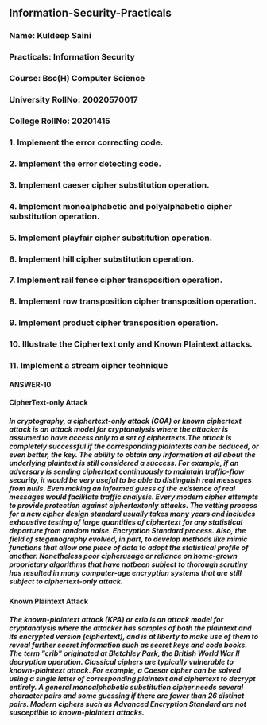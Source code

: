 ## Information-Security-Practicals

### Name: Kuldeep Saini
### Practicals: Information Security 
### Course: Bsc(H) Computer Science
### University RollNo: 20020570017
### College RollNo: 20201415

### 1. Implement the error correcting code.
### 2. Implement the error detecting code.
### 3. Implement caeser cipher substitution operation.
### 4. Implement monoalphabetic and polyalphabetic cipher substitution operation.
### 5. Implement playfair cipher substitution operation.
### 6. Implement hill cipher substitution operation.
### 7. Implement rail fence cipher transposition operation.
### 8. Implement row transposition cipher transposition operation.
### 9. Implement product cipher transposition operation.
### 10. Illustrate the Ciphertext only and Known Plaintext attacks.
### 11. Implement a stream cipher technique


#### ANSWER-10 
#### CipherText-only Attack
##### In cryptography, a ciphertext-only attack (COA) or known ciphertext attack is an attack model for cryptanalysis where the attacker is assumed to have access only to a set of ciphertexts.The attack is completely successful if the corresponding plaintexts can be deduced, or even better, the key. The ability to obtain any information at all about the underlying plaintext is still considered a success. For example, if an adversary is sending ciphertext continuously to maintain traffic-flow security, it would be very useful to be able to distinguish real messages from nulls. Even making an informed guess of the existence of real messages would facilitate traffic analysis. Every modern cipher attempts to provide protection against ciphertextonly attacks. The vetting process for a new cipher design standard usually takes many years and includes exhaustive testing of large quantities of ciphertext for any statistical departure from random noise. Encryption Standard process. Also, the field of steganography evolved, in part, to develop methods like mimic functions that allow one piece of data to adopt the statistical profile of another. Nonetheless poor cipherusage or reliance on home-grown proprietary algorithms that have notbeen subject to thorough scrutiny has resulted in many computer-age encryption systems that are still subject to ciphertext-only attack.
 
#### Known Plaintext Attack
##### The known-plaintext attack (KPA) or crib is an attack model for cryptanalysis where the attacker has samples of both the plaintext and its encrypted version (ciphertext), and is at liberty to make use of them to reveal further secret information such as secret keys and code books. The term "crib" originated at Bletchley Park, the British World War II decryption operation. Classical ciphers are typically vulnerable to known-plaintext attack. For example, a Caesar cipher can be solved using a single letter of corresponding plaintext and ciphertext to decrypt entirely. A general monoalphabetic substitution cipher needs several character pairs and some guessing if there are fewer than 26 distinct pairs. Modern ciphers such as Advanced Encryption Standard are not susceptible to known-plaintext attacks.

